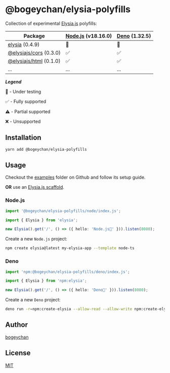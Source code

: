 # @bogeychan/elysia-polyfills

Collection of experimental [Elysia.js](https://elysiajs.com) polyfills:

| Package                                            | [Node.js](https://nodejs.org) (v18.16.0) | [Deno](https://deno.land) (1.32.5) |
| -------------------------------------------------- | ---------------------------------------- | ---------------------------------- |
| [elysia](https://npmjs.com/package/elysia) (0.4.9) | 🔬                                       | 🔬                                 |
| [@elysiajs/cors](https://www.npmjs.com/package/@elysiajs/cors) (0.3.0)                                                | ✅                                      | ✅                                |
| [@elysiajs/html](https://www.npmjs.com/package/@elysiajs/html) (0.1.0)                                               | ✅                                      | ✅                                |
| ...                                                | ...                                      | ...                                |

**_Legend_**

🔬 - Under testing

✅ - Fully supported

⚠️ - Partial supported

❌ - Unsupported

## Installation

```bash
yarn add @bogeychan/elysia-polyfills
```

## Usage

Checkout the [examples](./examples) folder on Github and follow its setup guide.

__**OR**__ use an [Elysia.js scaffold](https://www.npmjs.com/package/create-elysia).

### Node.js

```ts
import '@bogeychan/elysia-polyfills/node/index.js';

import { Elysia } from 'elysia';

new Elysia().get('/', () => ({ hello: 'Node.js👋' })).listen(8080);
```

Create a new `Node.js` project:
```bash
npm create elysia@latest my-elysia-app --template node-ts
```

### Deno

```ts
import 'npm:@bogeychan/elysia-polyfills/deno/index.js';

import { Elysia } from 'npm:elysia';

new Elysia().get('/', () => ({ hello: 'Deno👋' })).listen(8080);
```

Create a new `Deno` project:
```bash
deno run -r=npm:create-elysia --allow-read --allow-write npm:create-elysia my-elysia-app --template deno
```

## Author

[bogeychan](https://github.com/bogeychan)

## License

[MIT](LICENSE)
